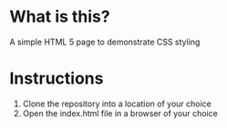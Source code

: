 # What is this?

A simple HTML 5 page to demonstrate CSS styling

# Instructions

1. Clone the repository into a location of your choice
2. Open the index.html file in a browser of your choice